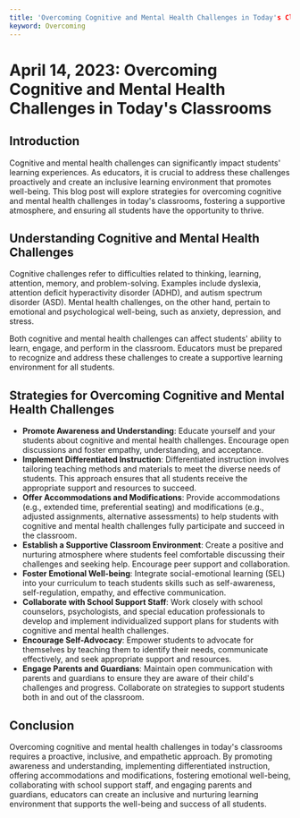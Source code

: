 ```yaml
---
title: 'Overcoming Cognitive and Mental Health Challenges in Today's Classrooms'
keyword: Overcoming
---
```


# April 14, 2023: Overcoming Cognitive and Mental Health Challenges in Today's Classrooms

## Introduction

Cognitive and mental health challenges can significantly impact students' learning experiences. As educators, it is crucial to address these challenges proactively and create an inclusive learning environment that promotes well-being. This blog post will explore strategies for overcoming cognitive and mental health challenges in today's classrooms, fostering a supportive atmosphere, and ensuring all students have the opportunity to thrive.

## Understanding Cognitive and Mental Health Challenges

Cognitive challenges refer to difficulties related to thinking, learning, attention, memory, and problem-solving. Examples include dyslexia, attention deficit hyperactivity disorder (ADHD), and autism spectrum disorder (ASD). Mental health challenges, on the other hand, pertain to emotional and psychological well-being, such as anxiety, depression, and stress.

Both cognitive and mental health challenges can affect students' ability to learn, engage, and perform in the classroom. Educators must be prepared to recognize and address these challenges to create a supportive learning environment for all students.

## Strategies for Overcoming Cognitive and Mental Health Challenges

- **Promote Awareness and Understanding**: Educate yourself and your students about cognitive and mental health challenges. Encourage open discussions and foster empathy, understanding, and acceptance.
- **Implement Differentiated Instruction**: Differentiated instruction involves tailoring teaching methods and materials to meet the diverse needs of students. This approach ensures that all students receive the appropriate support and resources to succeed.
- **Offer Accommodations and Modifications**: Provide accommodations (e.g., extended time, preferential seating) and modifications (e.g., adjusted assignments, alternative assessments) to help students with cognitive and mental health challenges fully participate and succeed in the classroom.
- **Establish a Supportive Classroom Environment**: Create a positive and nurturing atmosphere where students feel comfortable discussing their challenges and seeking help. Encourage peer support and collaboration.
- **Foster Emotional Well-being**: Integrate social-emotional learning (SEL) into your curriculum to teach students skills such as self-awareness, self-regulation, empathy, and effective communication.
- **Collaborate with School Support Staff**: Work closely with school counselors, psychologists, and special education professionals to develop and implement individualized support plans for students with cognitive and mental health challenges.
- **Encourage Self-Advocacy**: Empower students to advocate for themselves by teaching them to identify their needs, communicate effectively, and seek appropriate support and resources.
- **Engage Parents and Guardians**: Maintain open communication with parents and guardians to ensure they are aware of their child's challenges and progress. Collaborate on strategies to support students both in and out of the classroom.

## Conclusion

Overcoming cognitive and mental health challenges in today's classrooms requires a proactive, inclusive, and empathetic approach. By promoting awareness and understanding, implementing differentiated instruction, offering accommodations and modifications, fostering emotional well-being, collaborating with school support staff, and engaging parents and guardians, educators can create an inclusive and nurturing learning environment that supports the well-being and success of all students.
